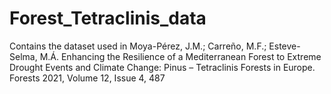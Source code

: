 # Forest_Tetraclinis_data
Contains the dataset used in Moya-Pérez, J.M.; Carreño, M.F.; Esteve-Selma, M.Á. Enhancing the Resilience of a Mediterranean Forest to Extreme Drought Events and Climate Change: Pinus – Tetraclinis Forests in Europe. Forests 2021, Volume 12, Issue 4, 487
